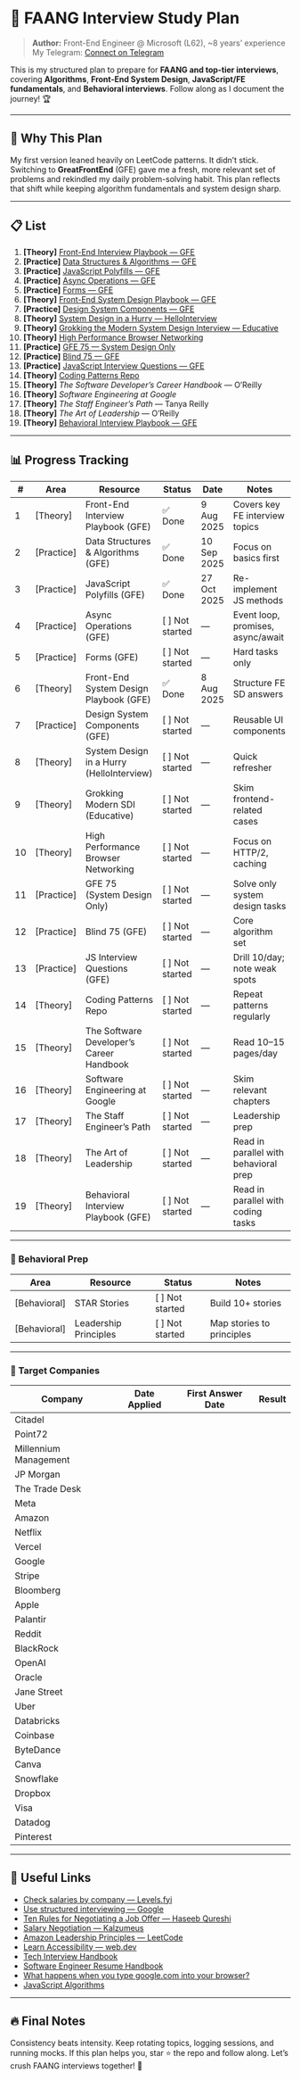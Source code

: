 # 📌 FAANG Interview Study Plan

> **Author:** Front-End Engineer @ Microsoft (L62), ~8 years’ experience
> My Telegram: [Connect on Telegram](https://t.me/webfordevs)

This is my structured plan to prepare for **FAANG and top-tier interviews**, covering **Algorithms**, **Front-End System Design**, **JavaScript/FE fundamentals**, and **Behavioral interviews**. Follow along as I document the journey! 🏆

---

## 🧭 Why This Plan

My first version leaned heavily on LeetCode patterns. It didn’t stick. Switching to **GreatFrontEnd** (GFE) gave me a fresh, more relevant set of problems and rekindled my daily problem-solving habit. This plan reflects that shift while keeping algorithm fundamentals and system design sharp.

---

## 📋 List

1. **[Theory]** [Front-End Interview Playbook — GFE](https://www.greatfrontend.com/front-end-interview-playbook)
2. **[Practice]** [Data Structures & Algorithms — GFE](https://www.greatfrontend.com/interviews/focus-areas/data-structures-algorithms)
3. **[Practice]** [JavaScript Polyfills — GFE](https://www.greatfrontend.com/interviews/focus-areas/javascript-polyfills)
4. **[Practice]** [Async Operations — GFE](https://www.greatfrontend.com/interviews/focus-areas/async-operations)
5. **[Practice]** [Forms — GFE](https://www.greatfrontend.com/interviews/focus-areas/forms)
6. **[Theory]** [Front-End System Design Playbook — GFE](https://www.greatfrontend.com/front-end-system-design-playbook)
7. **[Practice]** [Design System Components — GFE](https://www.greatfrontend.com/interviews/focus-areas/design-system-components)
8. **[Theory]** [System Design in a Hurry — HelloInterview](https://www.hellointerview.com/learn/system-design/in-a-hurry/introduction)
9. **[Theory]** [Grokking the Modern System Design Interview — Educative](https://www.educative.io/courses/grokking-the-system-design-interview/getting-ready-for-the-system-design-interview)
10. **[Theory]** [High Performance Browser Networking](https://hpbn.co/)
11. **[Practice]** [GFE 75 — System Design Only](https://www.greatfrontend.com/interviews/gfe75)
12. **[Practice]** [Blind 75 — GFE](https://www.greatfrontend.com/interviews/blind75)
13. **[Practice]** [JavaScript Interview Questions — GFE](https://www.greatfrontend.com/questions/javascript-interview-questions)
14. **[Theory]** [Coding Patterns Repo](https://github.com/Chanda-Abdul/Several-Coding-Patterns-for-Solving-Data-Structures-and-Algorithms-Problems-during-Interviews)
15. **[Theory]** *The Software Developer’s Career Handbook* — O’Reilly
16. **[Theory]** *Software Engineering at Google*
17. **[Theory]** *The Staff Engineer’s Path* — Tanya Reilly
18. **[Theory]** *The Art of Leadership* — O’Reilly
19. **[Theory]** [Behavioral Interview Playbook — GFE](https://www.greatfrontend.com/behavioral-interview-playbook)

---

## 📊 Progress Tracking

| #  | Area       | Resource                                  | Status          | Date        | Notes                                 |
| -- | ---------- | ----------------------------------------- | --------------- | ----------- | ------------------------------------- |
| 1  | [Theory]   | Front-End Interview Playbook (GFE)        | ✅ Done          | 9 Aug 2025  | Covers key FE interview topics        |
| 2  | [Practice] | Data Structures & Algorithms (GFE)        | ✅ Done          | 10 Sep 2025 | Focus on basics first                 |
| 3  | [Practice] | JavaScript Polyfills (GFE)                | ✅ Done          | 27 Oct 2025 | Re-implement JS methods               |
| 4  | [Practice] | Async Operations (GFE)                    | [ ] Not started | —           | Event loop, promises, async/await     |
| 5  | [Practice] | Forms (GFE)                               | [ ] Not started | —           | Hard tasks only                       |
| 6  | [Theory]   | Front-End System Design Playbook (GFE)    | ✅ Done          | 8 Aug 2025  | Structure FE SD answers               |
| 7  | [Practice] | Design System Components (GFE)            | [ ] Not started | —           | Reusable UI components                |
| 8  | [Theory]   | System Design in a Hurry (HelloInterview) | [ ] Not started | —           | Quick refresher                       |
| 9  | [Theory]   | Grokking Modern SDI (Educative)           | [ ] Not started | —           | Skim frontend-related cases           |
| 10 | [Theory]   | High Performance Browser Networking       | [ ] Not started | —           | Focus on HTTP/2, caching              |
| 11 | [Practice] | GFE 75 (System Design Only)               | [ ] Not started | —           | Solve only system design tasks        |
| 12 | [Practice] | Blind 75 (GFE)                            | [ ] Not started | —           | Core algorithm set                    |
| 13 | [Practice] | JS Interview Questions (GFE)              | [ ] Not started | —           | Drill 10/day; note weak spots         |
| 14 | [Theory]   | Coding Patterns Repo                      | [ ] Not started | —           | Repeat patterns regularly             |
| 15 | [Theory]   | The Software Developer’s Career Handbook  | [ ] Not started | —           | Read 10–15 pages/day                  |
| 16 | [Theory]   | Software Engineering at Google            | [ ] Not started | —           | Skim relevant chapters                |
| 17 | [Theory]   | The Staff Engineer’s Path                 | [ ] Not started | —           | Leadership prep                       |
| 18 | [Theory]   | The Art of Leadership                     | [ ] Not started | —           | Read in parallel with behavioral prep |
| 19 | [Theory]   | Behavioral Interview Playbook (GFE)       | [ ] Not started | —           | Read in parallel with coding tasks    |

---

### 🧠 Behavioral Prep

| Area         | Resource              | Status          | Notes                     |
| ------------ | --------------------- | --------------- | ------------------------- |
| [Behavioral] | STAR Stories          | [ ] Not started | Build 10+ stories         |
| [Behavioral] | Leadership Principles | [ ] Not started | Map stories to principles |

---

### 🏢 Target Companies

| Company               | Date Applied | First Answer Date | Result |
| --------------------- | ------------ | ----------------- | ------ |
| Citadel               |              |                   |        |
| Point72               |              |                   |        |
| Millennium Management |              |                   |        |
| JP Morgan             |              |                   |        |
| The Trade Desk        |              |                   |        |
| Meta                  |              |                   |        |
| Amazon                |              |                   |        |
| Netflix               |              |                   |        |
| Vercel                |              |                   |        |
| Google                |              |                   |        |
| Stripe                |              |                   |        |
| Bloomberg             |              |                   |        |
| Apple                 |              |                   |        |
| Palantir              |              |                   |        |
| Reddit                |              |                   |        |
| BlackRock             |              |                   |        |
| OpenAI                |              |                   |        |
| Oracle                |              |                   |        |
| Jane Street           |              |                   |        |
| Uber                  |              |                   |        |
| Databricks            |              |                   |        |
| Coinbase              |              |                   |        |
| ByteDance             |              |                   |        |
| Canva                 |              |                   |        |
| Snowflake             |              |                   |        |
| Dropbox               |              |                   |        |
| Visa                  |              |                   |        |
| Datadog               |              |                   |        |
| Pinterest             |              |                   |        |

---

## 🔗 Useful Links

* [Check salaries by company — Levels.fyi](https://www.levels.fyi/)
* [Use structured interviewing — Google](https://rework.withgoogle.com/intl/en/guides/hiring-use-structured-interviewing)
* [Ten Rules for Negotiating a Job Offer — Haseeb Qureshi](https://haseebq.com/my-ten-rules-for-negotiating-a-job-offer/)
* [Salary Negotiation — Kalzumeus](https://www.kalzumeus.com/2012/01/23/salary-negotiation/)
* [Amazon Leadership Principles — LeetCode](https://leetcode.com/discuss/post/2183771/amazon-leadership-principles-by-gyanar-ij2l/)
* [Learn Accessibility — web.dev](https://web.dev/learn/accessibility/)
* [Tech Interview Handbook](https://www.techinterviewhandbook.org/)
* [Software Engineer Resume Handbook](https://www.faangtechleads.com/resume/handbook)
* [What happens when you type google.com into your browser?](https://github.com/alex/what-happens-when)
* [JavaScript Algorithms](https://github.com/trekhleb/javascript-algorithms)

---

## 🔥 Final Notes

Consistency beats intensity. Keep rotating topics, logging sessions, and running mocks.
If this plan helps you, star ⭐ the repo and follow along.
Let’s crush FAANG interviews together! 🚀
